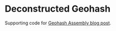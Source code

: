 # Deconstructed Geohash

Supporting code for [Geohash Assembly blog post](https://mmcloughlin.com/posts/geohash-assembly).
